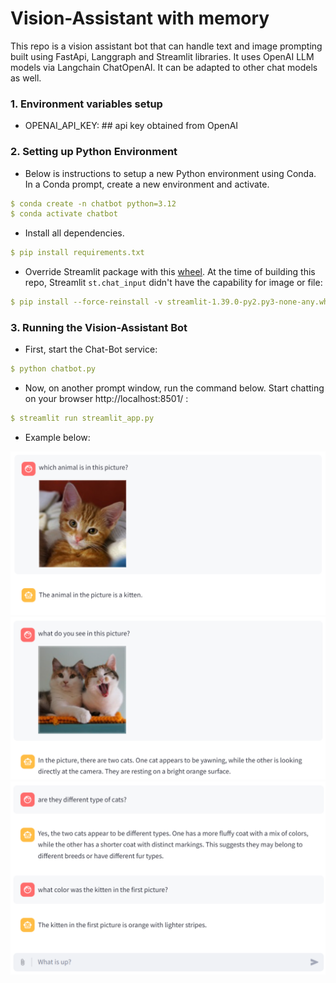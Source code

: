# Vision-Assistant with memory
This repo is a vision assistant bot that can handle text and image prompting  built using FastApi, Langgraph and Streamlit libraries. It uses OpenAI LLM models via Langchain ChatOpenAI. It can be adapted to other chat models as well.

### 1. Environment variables setup 
- OPENAI_API_KEY:  ## api key obtained from OpenAI
### 2. Setting up Python Environment
- Below is instructions to setup a new Python environment using Conda. In a Conda prompt, create a new environment and activate.
```yaml
$ conda create -n chatbot python=3.12
$ conda activate chatbot
```
- Install all dependencies.
```yaml
$ pip install requirements.txt
```
- Override Streamlit package with this [wheel](https://core-previews.s3-us-west-2.amazonaws.com/pr-9491/streamlit-1.39.0-py2.py3-none-any.whl). At the time of building this repo, Streamlit ```st.chat_input``` didn't have the capability for image or file: 
```yaml
$ pip install --force-reinstall -v streamlit-1.39.0-py2.py3-none-any.whl
```
### 3. Running the Vision-Assistant Bot
- First, start the Chat-Bot service:
```yaml
$ python chatbot.py
```
- Now, on another prompt window, run the command below. Start chatting on your browser http://localhost:8501/ :
```yaml
$ streamlit run streamlit_app.py
```
- Example below:

![Vision-Assistant with memory #1](images/image.png)
![Vision-Assistant with memory #2](images/image-1.png)
![Vision-Assistant with memory #2](images/image-2.png)